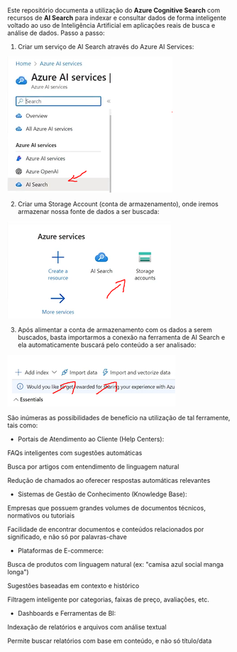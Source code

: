 Este repositório documenta a utilização do **Azure Cognitive Search** com recursos de **AI Search** para indexar e consultar dados de forma inteligente voltado ao uso de Inteligência Artificial em aplicações reais de busca e análise de dados.
Passo a passo:

1. Criar um serviço de AI Search através do Azure AI Services:

![Criação do serviço](Images/Img1.PNG)

2. Criar uma Storage Account (conta de armazenamento), onde iremos armazenar nossa fonte de dados a ser buscada:

![Conta de armazenamento](Images/Img2.PNG)

3. Após alimentar a conta de armazenamento com os dados a serem buscados, basta importarmos a conexão na ferramenta de AI Search e ela automaticamente buscará pelo conteúdo a ser analisado:

![Importação e indexação](Images/Img3.PNG)

São inúmeras as possibilidades de benefício na utilização de tal ferramente, tais como:

- Portais de Atendimento ao Cliente (Help Centers):

FAQs inteligentes com sugestões automáticas

Busca por artigos com entendimento de linguagem natural

Redução de chamados ao oferecer respostas automáticas relevantes


- Sistemas de Gestão de Conhecimento (Knowledge Base):

Empresas que possuem grandes volumes de documentos técnicos, normativos ou tutoriais

Facilidade de encontrar documentos e conteúdos relacionados por significado, e não só por palavras-chave


- Plataformas de E-commerce:
  
Busca de produtos com linguagem natural (ex: "camisa azul social manga longa")

Sugestões baseadas em contexto e histórico

Filtragem inteligente por categorias, faixas de preço, avaliações, etc.


- Dashboards e Ferramentas de BI:

Indexação de relatórios e arquivos com análise textual

Permite buscar relatórios com base em conteúdo, e não só título/data

